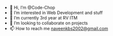 - 👋 Hi, I’m @Code-Chop
- 👀 I’m interested in Web Development and stuff
- 🌱 I’m currently 3rd year at RV ITM 
- 💞️ I’m looking to collaborate on projects
- 📫 How to reach me naveenkbs2002@gmail.com

<!---
Code-Chop/Code-Chop is a ✨ special ✨ repository because its `README.md` (this file) appears on your GitHub profile.
You can click the Preview link to take a look at your changes.
--->
